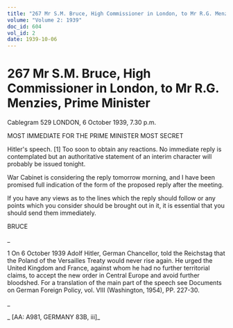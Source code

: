 ```yaml
---
title: "267 Mr S.M. Bruce, High Commissioner in London, to Mr R.G. Menzies, Prime Minister"
volume: "Volume 2: 1939"
doc_id: 604
vol_id: 2
date: 1939-10-06
---
```


# 267 Mr S.M. Bruce, High Commissioner in London, to Mr R.G. Menzies, Prime Minister

Cablegram 529 LONDON, 6 October 1939, 7.30 p.m.

MOST IMMEDIATE FOR THE PRIME MINISTER MOST SECRET

Hitler's speech. [1] Too soon to obtain any reactions. No immediate reply is contemplated but an authoritative statement of an interim character will probably be issued tonight.

War Cabinet is considering the reply tomorrow morning, and I have been promised full indication of the form of the proposed reply after the meeting.

If you have any views as to the lines which the reply should follow or any points which you consider should be brought out in it, it is essential that you should send them immediately.

BRUCE

_

1 On 6 October 1939 Adolf Hitler, German Chancellor, told the Reichstag that the Poland of the Versailles Treaty would never rise again. He urged the United Kingdom and France, against whom he had no further territorial claims, to accept the new order in Central Europe and avoid further bloodshed. For a translation of the main part of the speech see Documents on German Foreign Policy, vol. VIII (Washington, 1954), PP. 227-30.

_

_ [AA: A981, GERMANY 83B, iii]_
